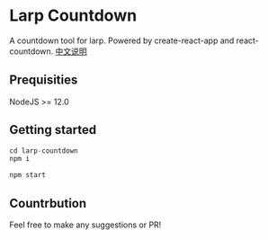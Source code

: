 # Larp Countdown

A countdown tool for larp. Powered by create-react-app and react-countdown.
[中文说明](./README-zh.md)

## Prequisities

NodeJS >= 12.0

## Getting started

```ts
cd larp-countdown
npm i

npm start
```

## Countrbution 
Feel free to make any suggestions or PR!
